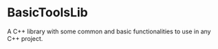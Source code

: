 # BasicToolsLib
A C++ library with some common and basic functionalities to use in any C++ project.

